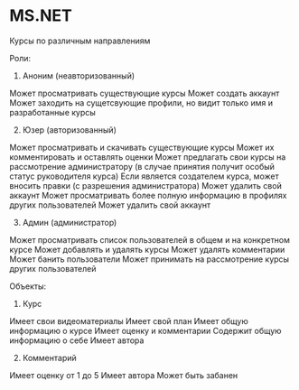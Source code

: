 # MS.NET

Курсы по различным направлениям

Роли:

1. Аноним (неавторизованный)

Может просматривать существующие курсы
Может создать аккаунт
Может заходить на сущетсвующие профили, но видит только имя и разработанные курсы

2. Юзер (авторизованный)

Может просматривать и скачивать существующие курсы
Может их комментировать и оставлять оценки
Может предлагать свои курсы на рассмотрение администратору (в случае принятия получит особый статус руководителя курса)
Если является создателем курса, может вносить правки (с разрешения администратора)
Может удалить свой аккаунт
Может просматривать более полную информацию в профилях других пользователей
Может удалить свой аккаунт

3. Админ (администратор)

Может просматривать список пользователей в общем и на конкретном курсе
Может добавлять и удалять курсы
Может удалять комментарии
Может банить пользователи
Может принимать на рассмотрение курсы других пользователей

Объекты:

1. Курс

Имеет свои видеоматериалы
Имеет свой план
Имеет общую информацию о курсе
Имеет оценку и комментарии
Содержит общую информацию о себе
Имеет автора

2. Комментарий

Имеет оценку от 1 до 5
Имеет автора
Может быть забанен
